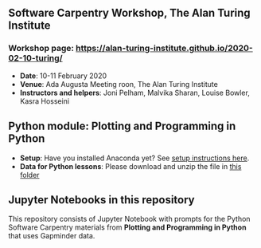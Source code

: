 ## Software Carpentry Workshop, The Alan Turing Institute

### Workshop page: https://alan-turing-institute.github.io/2020-02-10-turing/

- **Date**: 10-11 February 2020
- **Venue**: Ada Augusta Meeting roon, The Alan Turing Institute
- **Instructors and helpers**: Joni Pelham, Malvika Sharan, Louise Bowler, Kasra Hosseini

## Python module: Plotting and Programming in Python

- **Setup**: Have you installed Anaconda yet? See [setup instructions here](https://swcarpentry.github.io/python-novice-gapminder/setup/).
- **Data for Python lessons**: Please download and unzip the file in [this folder](https://swcarpentry.github.io/python-novice-gapminder/files/python-novice-gapminder-data.zip)

## Jupyter Notebooks in this repository

This repository consists of Jupyter Notebook with prompts for the Python Software Carpentry materials from **Plotting and Programming in Python** that uses Gapminder data.
